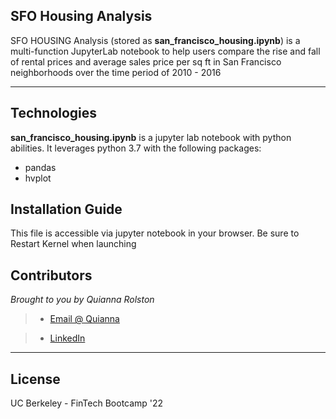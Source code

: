 ## SFO Housing Analysis

SFO HOUSING Analysis  (stored as **san_francisco_housing.ipynb**) is a multi-function JupyterLab notebook to help users compare the rise and fall of rental prices and average sales price per sq ft in San Francisco neighborhoods over the time period of 2010 - 2016


---

## Technologies

**san_francisco_housing.ipynb** is a jupyter lab notebook with python abilities. It leverages python 3.7 with the following packages:

* pandas 
* hvplot

## Installation Guide

This file is accessible via jupyter notebook in your browser. Be sure to Restart Kernel when launching

## Contributors

*Brought to you by Quianna Rolston*
> * [Email @ Quianna](quiannarolston@gmail.com)

> * [LinkedIn](https://www.linkedin.com/in/quianna-rolston/)

---

## License

UC Berkeley - FinTech Bootcamp '22